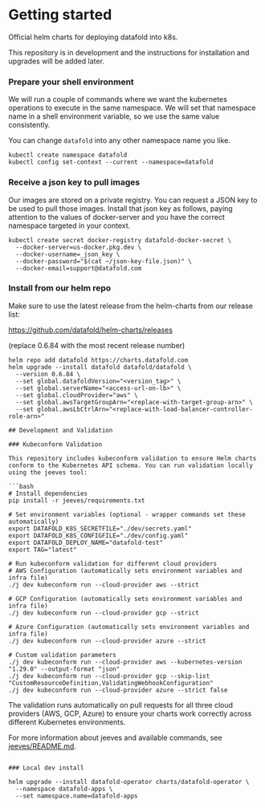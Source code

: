 # Getting started

Official helm charts for deploying datafold into k8s.

This repository is in development and the instructions for installation and
upgrades will be added later.

### Prepare your shell environment

We will run a couple of commands where we want the kubernetes operations to execute
in the same namespace. We will set that namespace name in a shell environment variable,
so we use the same value consistently.

You can change `datafold` into any other namespace name you like.

```shell
kubectl create namespace datafold
kubectl config set-context --current --namespace=datafold
```

### Receive a json key to pull images

Our images are stored on a private registry. You can request a JSON key to be used
to pull those images. Install that json key as follows, paying attention to the
values of docker-server and you have the correct namespace targeted in your context.

```
kubectl create secret docker-registry datafold-docker-secret \
  --docker-server=us-docker.pkg.dev \
  --docker-username=_json_key \
  --docker-password="$(cat ~/json-key-file.json)" \
  --docker-email=support@datafold.com
```

### Install from our helm repo

Make sure to use the latest release from the helm-charts from our release list:

https://github.com/datafold/helm-charts/releases

(replace 0.6.84 with the most recent release number)

```
helm repo add datafold https://charts.datafold.com
helm upgrade --install datafold datafold/datafold \
  --version 0.6.84 \
  --set global.datafoldVersion="<version_tag>" \
  --set global.serverName="<access-url-on-lb>" \
  --set global.cloudProvider="aws" \
  --set global.awsTargetGroupArn="<replace-with-target-group-arn>" \
  --set global.awsLbCtrlArn="<replace-with-load-balancer-controller-role-arn>"

## Development and Validation

### Kubeconform Validation

This repository includes kubeconform validation to ensure Helm charts conform to the Kubernetes API schema. You can run validation locally using the jeeves tool:

```bash
# Install dependencies
pip install -r jeeves/requirements.txt

# Set environment variables (optional - wrapper commands set these automatically)
export DATAFOLD_K8S_SECRETFILE="./dev/secrets.yaml"
export DATAFOLD_K8S_CONFIGFILE="./dev/config.yaml"
export DATAFOLD_DEPLOY_NAME="datafold-test"
export TAG="latest"

# Run kubeconform validation for different cloud providers
# AWS Configuration (automatically sets environment variables and infra file)
./j dev kubeconform run --cloud-provider aws --strict

# GCP Configuration (automatically sets environment variables and infra file)
./j dev kubeconform run --cloud-provider gcp --strict

# Azure Configuration (automatically sets environment variables and infra file)
./j dev kubeconform run --cloud-provider azure --strict

# Custom validation parameters
./j dev kubeconform run --cloud-provider aws --kubernetes-version "1.29.0" --output-format "json"
./j dev kubeconform run --cloud-provider gcp --skip-list "CustomResourceDefinition,ValidatingWebhookConfiguration"
./j dev kubeconform run --cloud-provider azure --strict false
```

The validation runs automatically on pull requests for all three cloud providers (AWS, GCP, Azure) to ensure your charts work correctly across different Kubernetes environments.

For more information about jeeves and available commands, see [jeeves/README.md](jeeves/README.md).
```

### Local dev install

helm upgrade --install datafold-operator charts/datafold-operator \
  --namespace datafold-apps \
  --set namespace.name=datafold-apps
